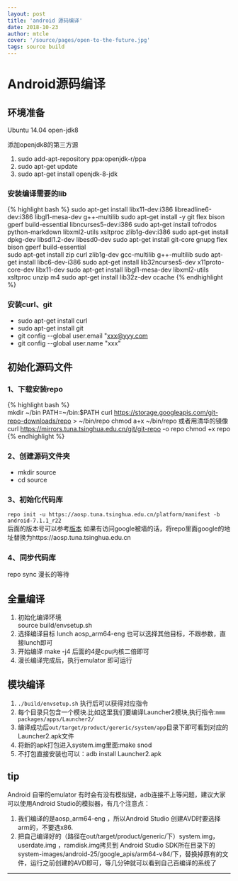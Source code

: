 ```yaml
---
layout: post
title: 'android 源码编译'
date: 2018-10-23
author: mtcle
cover: '/source/pages/open-to-the-future.jpg'
tags: source build
---
```


# Android源码编译
## 环境准备
Ubuntu 14.04  open-jdk8 	
    
添加openjdk8的第三方源	
1. sudo add-apt-repository ppa:openjdk-r/ppa		
2. sudo apt-get update		
3. sudo apt-get install openjdk-8-jdk	
	
### 安装编译需要的lib
{% highlight bash %}
sudo apt-get install libx11-dev:i386 libreadline6-dev:i386 libgl1-mesa-dev g++-multilib 
sudo apt-get install -y git flex bison gperf build-essential libncurses5-dev:i386 
sudo apt-get install tofrodos python-markdown libxml2-utils xsltproc zlib1g-dev:i386 
sudo apt-get install dpkg-dev libsdl1.2-dev libesd0-dev
sudo apt-get install git-core gnupg flex bison gperf build-essential  
sudo apt-get install zip curl zlib1g-dev gcc-multilib g++-multilib 
sudo apt-get install libc6-dev-i386 
sudo apt-get install lib32ncurses5-dev x11proto-core-dev libx11-dev 
sudo apt-get install libgl1-mesa-dev libxml2-utils xsltproc unzip m4
sudo apt-get install lib32z-dev ccache
{% endhighlight %}	
### 安装curl、git

* sudo apt-get install curl
* sudo apt-get install git
* git config --global user.email "xxx@yyy.com
* git config --global user.name "xxx"
	
## 初始化源码文件
###	1、下载安装repo
{% highlight bash %}	
mkdir ~/bin
PATH=~/bin:$PATH
curl https://storage.googleapis.com/git-repo-downloads/repo > ~/bin/repo
chmod a+x ~/bin/repo
或者用清华的镜像
curl https://mirrors.tuna.tsinghua.edu.cn/git/git-repo -o repo
chmod +x repo
{% endhighlight %}
###	2、创建源码文件夹		
* mkdir source
* cd source	

###	3、初始化代码库
`repo init -u https://aosp.tuna.tsinghua.edu.cn/platform/manifest -b android-7.1.1_r22`		
后面的版本号可以参考[版本](/source/source_version.html)	
如果有访问google被墙的话，将repo里面google的地址替换为https://aosp.tuna.tsinghua.edu.cn
###	4、同步代码库
repo sync  漫长的等待		

## 全量编译
1. 初始化编译环境		
	 source build/envsetup.sh
2. 选择编译目标
	lunch aosp_arm64-eng 也可以选择其他目标，不跟参数，直接lunch即可
3. 开始编译
	make -j4 后面的4是cpu内核二倍即可
4. 漫长编译完成后，执行emulator 即可运行	

## 模块编译
1. `./build/envsetup.sh` 执行后可以获得对应指令
2. 每个目录只包含一个模块.比如这里我们要编译Launcher2模块,执行指令:`mmm packages/apps/Launcher2/`		
3. 编译成功后`out/target/product/gereric/system/app`目录下即可看到对应的Launcher2.apk文件
4. 将新的apk打包进入system.img里面:make snod
5. 不打包直接安装也可以：adb install Launcher2.apk

## tip	
Android 自带的emulator 有时会有没有模拟键，adb连接不上等问题，建议大家可以使用Android Studio的模拟器，有几个注意点： 
1. 我们编译的是aosp_arm64-eng ，所以Android Studio 创建AVD时要选择arm的，不要选x86. 
2. 把自己编译好的（路径在out/target/product/generic/下）system.img， 
userdate.img ，ramdisk.img拷贝到 Android Studio SDK所在目录下的system-images/android-25/google_apis/arm64-v84/下，替换掉原有的文件，运行之前创建的AVD即可，等几分钟就可以看到自己百编译的系统了		

---